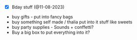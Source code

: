 
- [x] Bday stuff (@11-08-2023)


- buy gifts - put into fancy bags 
- buy something self made / thalia put into it stuff like sweets 
- buy party supplies - Sounds + conffetti?  
- Buy a big box to put everything into it?

